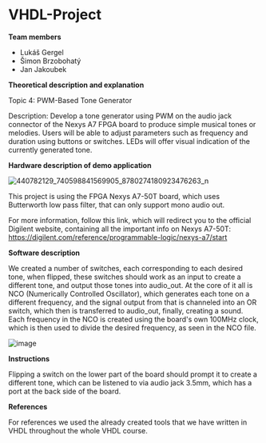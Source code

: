 # VHDL-Project

**Team members**
- Lukáš Gergel
- Šimon Brzobohatý
- Jan Jakoubek

**Theoretical description and explanation**

Topic 4: PWM-Based Tone Generator

Description: Develop a tone generator using PWM on the audio jack connector of the Nexys A7 FPGA board to produce simple musical tones or melodies. Users will be able to adjust parameters such as frequency and duration using buttons or switches. LEDs will offer visual indication of the currently generated tone.

**Hardware description of demo application**


![440782129_740598841569905_8780274180923476263_n](https://github.com/246816/VHDL-Project/assets/168731152/9fd17e1c-b194-40a5-99d5-e58ca24a343f)

This project is using the FPGA Nexys A7-50T board, which uses Butterworth low pass filter, that can only support mono audio out.

For more information, follow this link, which will redirect you to the official Digilent website, containing all the important info on Nexys A7-50T:
https://digilent.com/reference/programmable-logic/nexys-a7/start

**Software description**

We created a number of switches, each corresponding to each desired tone, when flipped, these switches should work as an input to create a different tone, and output those tones into audio_out. At the core of it all is NCO (Numerically Controlled Oscillator), which generates each tone on a different frequency, and the signal output from that is channeled into an OR switch, which then is transferred to audio_out, finally, creating a sound. Each frequency in the NCO is created using the board's own 100MHz clock, which is then used to divide the desired frequency, as seen in the NCO file.

![image](https://github.com/246816/VHDL-Project/assets/168731152/9b8a07cc-e9cb-4bd0-8a10-85854c4ee029)


**Instructions**

Flipping a switch on the lower part of the board should prompt it to create a different tone, which can be listened to via audio jack 3.5mm, which has a port at the back side of the board.

**References**

For references we used the already created tools that we have written in VHDL throughout the whole VHDL course.
